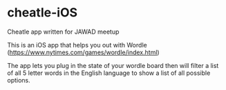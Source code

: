 # cheatle-iOS
Cheatle app written for JAWAD meetup

This is an iOS app that helps you out with Wordle (https://www.nytimes.com/games/wordle/index.html)

The app lets you plug in the state of your wordle board then will filter a list of all 5 letter words in the English language to show 
a list of all possible options.

